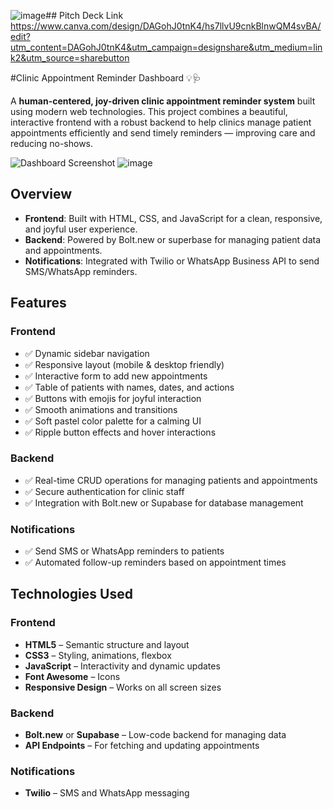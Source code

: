 ![image](https://github.com/user-attachments/assets/91e4b3c2-1bf3-40ca-ba18-1b256970cb98)## Pitch Deck Link
https://www.canva.com/design/DAGohJ0tnK4/hs7llvU9cnkBlnwQM4svBA/edit?utm_content=DAGohJ0tnK4&utm_campaign=designshare&utm_medium=link2&utm_source=sharebutton

#Clinic Appointment Reminder Dashboard 💡🩺

A **human-centered, joy-driven clinic appointment reminder system** built using modern web technologies. This project combines a beautiful, interactive frontend with a robust backend to help clinics manage patient appointments efficiently and send timely reminders — improving care and reducing no-shows.

![Dashboard Screenshot](image.png)
![image](https://github.com/user-attachments/assets/58a5e0bd-472f-413f-8308-2a1713e39e93)

## Overview

- **Frontend**: Built with HTML, CSS, and JavaScript for a clean, responsive, and joyful user experience.
- **Backend**: Powered by Bolt.new or superbase for managing patient data and appointments.
- **Notifications**: Integrated with Twilio or WhatsApp Business API to send SMS/WhatsApp reminders.

## Features

### Frontend
- ✅ Dynamic sidebar navigation  
- ✅ Responsive layout (mobile & desktop friendly)  
- ✅ Interactive form to add new appointments  
- ✅ Table of patients with names, dates, and actions  
- ✅ Buttons with emojis for joyful interaction  
- ✅ Smooth animations and transitions  
- ✅ Soft pastel color palette for a calming UI  
- ✅ Ripple button effects and hover interactions  

### Backend
- ✅ Real-time CRUD operations for managing patients and appointments  
- ✅ Secure authentication for clinic staff  
- ✅ Integration with Bolt.new or Supabase for database management  

### Notifications
- ✅ Send SMS or WhatsApp reminders to patients  
- ✅ Automated follow-up reminders based on appointment times   

##  Technologies Used

### Frontend
- **HTML5** – Semantic structure and layout  
- **CSS3** – Styling, animations, flexbox  
- **JavaScript** – Interactivity and dynamic updates  
- **Font Awesome** – Icons  
- **Responsive Design** – Works on all screen sizes  

### Backend
- **Bolt.new** or **Supabase** – Low-code backend for managing data  
- **API Endpoints** – For fetching and updating appointments  

### Notifications
- **Twilio** – SMS and WhatsApp messaging
